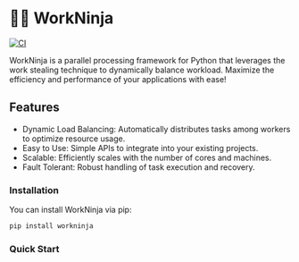 # 🥷🐍 WorkNinja

[![CI](https://github.com/fullzer4/WorkNinja/actions/workflows/ci.yml/badge.svg)](https://github.com/fullzer4/WorkNinja/actions/workflows/ci.yml)

WorkNinja is a parallel processing framework for Python that leverages the work stealing technique to dynamically balance workload. Maximize the efficiency and performance of your applications with ease!

## Features

- Dynamic Load Balancing: Automatically distributes tasks among workers to optimize resource usage.
- Easy to Use: Simple APIs to integrate into your existing projects.
- Scalable: Efficiently scales with the number of cores and machines.
- Fault Tolerant: Robust handling of task execution and recovery.

### Installation

You can install WorkNinja via pip:

```bash
pip install workninja
```

### Quick Start
